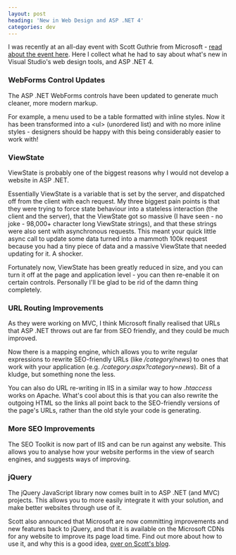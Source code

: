 ```yaml
---
layout: post
heading: 'New in Web Design and ASP .NET 4'
categories: dev
---
```


I was recently at an all-day event with Scott Guthrie from Microsoft - [read about the event here](http://www.chris-alexander.co.uk/3091). Here I collect what he had to say about what's new in Visual Studio's web design tools, and ASP .NET 4.

### WebForms Control Updates

The ASP .NET WebForms controls have been updated to generate much cleaner, more modern markup.

For example, a menu used to be a table formatted with inline styles. Now it has been transformed into a &lt;ul&gt; (unordered list) and with no more inline styles - designers should be happy with this being considerably easier to work with!

### ViewState

ViewState is probably one of the biggest reasons why I would not develop a website in ASP .NET.

Essentially ViewState is a variable that is set by the server, and dispatched off from the client with each request. My three biggest pain points is that they were trying to force state behaviour into a stateless interaction (the client and the server), that the ViewState got so massive (I have seen - no joke - 98,000+ character long ViewState strings), and that these strings were also sent with asynchronous requests. This meant your quick little async call to update some data turned into a mammoth 100k request because you had a tiny piece of data and a massive ViewState that needed updating for it. A shocker.

Fortunately now, ViewState has been greatly reduced in size, and you can turn it off at the page and application level - you can then re-enable it on certain controls. Personally I'll be glad to be rid of the damn thing completely.

### URL Routing Improvements

As they were working on MVC, I think Microsoft finally realised that URLs that ASP .NET throws out are far from SEO friendly, and they could be much improved.

Now there is a mapping engine, which allows you to write regular expressions to rewrite SEO-friendly URLs (like */category/news*) to ones that work with your application (e.g. */category.aspx?category=news*). Bit of a kludge, but something none the less.

You can also do URL re-writing in IIS in a similar way to how *.htaccess* works on Apache. What's cool about this is that you can also rewrite the outgoing HTML so the links all point back to the SEO-friendly versions of the page's URLs, rather than the old style your code is generating.

### More SEO Improvements

The SEO Toolkit is now part of IIS and can be run against any website. This allows you to analyse how your website performs in the view of search engines, and suggests ways of improving.

### jQuery

The jQuery JavaScript library now comes built in to ASP .NET (and MVC) projects. This allows you to more easily integrate it with your solution, and make better websites through use of it.

Scott also announced that Microsoft are now committing improvements and new features back to jQuery, and that it is available on the Microsoft CDNs for any website to improve its page load time. Find out more about how to use it, and why this is a good idea, [over on Scott's blog](http://weblogs.asp.net/scottgu/archive/2009/09/15/announcing-the-microsoft-ajax-cdn.aspx).
